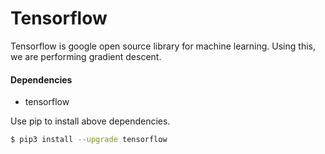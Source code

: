 # Tensorflow
Tensorflow is google open source library for machine learning. Using this, we are performing gradient descent.
#### Dependencies
* tensorflow

Use pip to install above dependencies.
```sh
$ pip3 install --upgrade tensorflow
```
